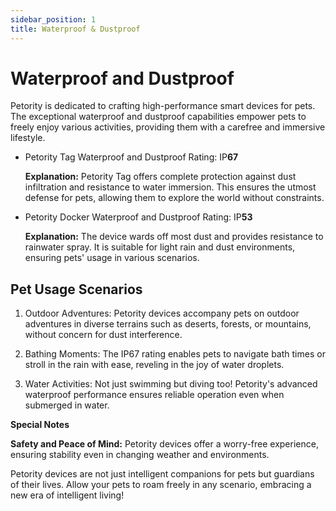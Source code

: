 ```yaml
---
sidebar_position: 1
title: Waterproof & Dustproof
---
```


# Waterproof and Dustproof
Petority is dedicated to crafting high-performance smart devices for pets. The exceptional waterproof and dustproof capabilities empower pets to freely enjoy various activities, providing them with a carefree and immersive lifestyle.

+ Petority Tag
	Waterproof and Dustproof Rating: IP**67**

	**Explanation:** Petority Tag offers complete protection against dust infiltration and resistance to water immersion. This ensures the utmost defense for pets, allowing them to explore the world without constraints.

+ Petority Docker
	Waterproof and Dustproof Rating: IP**53**

	**Explanation:** The device wards off most dust and provides resistance to rainwater spray. It is suitable for light rain and dust environments, ensuring pets' usage in various scenarios.

## Pet Usage Scenarios
1. Outdoor Adventures:
	Petority devices accompany pets on outdoor adventures in diverse terrains such as deserts, forests, or mountains, without concern for dust interference.

2. Bathing Moments:
	The IP67 rating enables pets to navigate bath times or stroll in the rain with ease, reveling in the joy of water droplets.

3. Water Activities:
	Not just swimming but diving too! Petority's advanced waterproof performance ensures reliable operation even when submerged in water.

**Special Notes**

**Safety and Peace of Mind:** Petority devices offer a worry-free experience, ensuring stability even in changing weather and environments.

Petority devices are not just intelligent companions for pets but guardians of their lives. Allow your pets to roam freely in any scenario, embracing a new era of intelligent living!